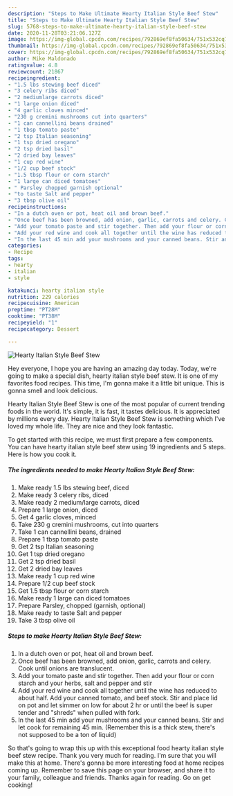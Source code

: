 ```yaml
---
description: "Steps to Make Ultimate Hearty Italian Style Beef Stew"
title: "Steps to Make Ultimate Hearty Italian Style Beef Stew"
slug: 5768-steps-to-make-ultimate-hearty-italian-style-beef-stew
date: 2020-11-28T03:21:06.127Z
image: https://img-global.cpcdn.com/recipes/792869ef8fa50634/751x532cq70/hearty-italian-style-beef-stew-recipe-main-photo.jpg
thumbnail: https://img-global.cpcdn.com/recipes/792869ef8fa50634/751x532cq70/hearty-italian-style-beef-stew-recipe-main-photo.jpg
cover: https://img-global.cpcdn.com/recipes/792869ef8fa50634/751x532cq70/hearty-italian-style-beef-stew-recipe-main-photo.jpg
author: Mike Maldonado
ratingvalue: 4.8
reviewcount: 21867
recipeingredient:
- "1.5 lbs stewing beef diced"
- "3 celery ribs diced"
- "2 mediumlarge carrots diced"
- "1 large onion diced"
- "4 garlic cloves minced"
- "230 g cremini mushrooms cut into quarters"
- "1 can cannellini beans drained"
- "1 tbsp tomato paste"
- "2 tsp Italian seasoning"
- "1 tsp dried oregano"
- "2 tsp dried basil"
- "2 dried bay leaves"
- "1 cup red wine"
- "1/2 cup beef stock"
- "1.5 tbsp flour or corn starch"
- "1 large can diced tomatoes"
- " Parsley chopped garnish optional"
- "to taste Salt and pepper"
- "3 tbsp olive oil"
recipeinstructions:
- "In a dutch oven or pot, heat oil and brown beef."
- "Once beef has been browned, add onion, garlic, carrots and celery. Cook until onions are translucent."
- "Add your tomato paste and stir together. Then add your flour or corn starch and your herbs, salt and pepper and stir"
- "Add your red wine and cook all together until the wine has reduced to about half. Add your canned tomato, and beef stock. Stir and place lid on pot and let simmer on low for about 2 hr or until the beef is super tender and &#34;shreds&#34; when pulled with fork."
- "In the last 45 min add your mushrooms and your canned beans. Stir and let cook for remaining 45 min. (Remember this is a thick stew, there&#39;s not supposed to be a ton of liquid)"
categories:
- Recipe
tags:
- hearty
- italian
- style

katakunci: hearty italian style 
nutrition: 229 calories
recipecuisine: American
preptime: "PT28M"
cooktime: "PT38M"
recipeyield: "1"
recipecategory: Dessert

---
```



![Hearty Italian Style Beef Stew](https://img-global.cpcdn.com/recipes/792869ef8fa50634/751x532cq70/hearty-italian-style-beef-stew-recipe-main-photo.jpg)

Hey everyone, I hope you are having an amazing day today. Today, we're going to make a special dish, hearty italian style beef stew. It is one of my favorites food recipes. This time, I'm gonna make it a little bit unique. This is gonna smell and look delicious.



Hearty Italian Style Beef Stew is one of the most popular of current trending foods in the world. It's simple, it is fast, it tastes delicious. It is appreciated by millions every day. Hearty Italian Style Beef Stew is something which I've loved my whole life. They are nice and they look fantastic.


To get started with this recipe, we must first prepare a few components. You can have hearty italian style beef stew using 19 ingredients and 5 steps. Here is how you cook it.

<!--inarticleads1-->

##### The ingredients needed to make Hearty Italian Style Beef Stew:

1. Make ready 1.5 lbs stewing beef, diced
1. Make ready 3 celery ribs, diced
1. Make ready 2 medium/large carrots, diced
1. Prepare 1 large onion, diced
1. Get 4 garlic cloves, minced
1. Take 230 g cremini mushrooms, cut into quarters
1. Take 1 can cannellini beans, drained
1. Prepare 1 tbsp tomato paste
1. Get 2 tsp Italian seasoning
1. Get 1 tsp dried oregano
1. Get 2 tsp dried basil
1. Get 2 dried bay leaves
1. Make ready 1 cup red wine
1. Prepare 1/2 cup beef stock
1. Get 1.5 tbsp flour or corn starch
1. Make ready 1 large can diced tomatoes
1. Prepare  Parsley, chopped (garnish, optional)
1. Make ready to taste Salt and pepper
1. Take 3 tbsp olive oil




<!--inarticleads2-->

##### Steps to make Hearty Italian Style Beef Stew:

1. In a dutch oven or pot, heat oil and brown beef.
1. Once beef has been browned, add onion, garlic, carrots and celery. Cook until onions are translucent.
1. Add your tomato paste and stir together. Then add your flour or corn starch and your herbs, salt and pepper and stir
1. Add your red wine and cook all together until the wine has reduced to about half. Add your canned tomato, and beef stock. Stir and place lid on pot and let simmer on low for about 2 hr or until the beef is super tender and &#34;shreds&#34; when pulled with fork.
1. In the last 45 min add your mushrooms and your canned beans. Stir and let cook for remaining 45 min. (Remember this is a thick stew, there&#39;s not supposed to be a ton of liquid)




So that's going to wrap this up with this exceptional food hearty italian style beef stew recipe. Thank you very much for reading. I'm sure that you will make this at home. There's gonna be more interesting food at home recipes coming up. Remember to save this page on your browser, and share it to your family, colleague and friends. Thanks again for reading. Go on get cooking!
